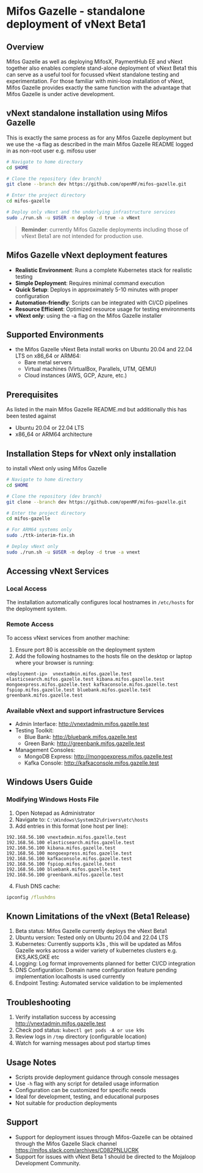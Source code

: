 # Mifos Gazelle - standalone deployment of vNext Beta1

## Overview
 Mifos Gazelle as well as deploying MifosX, PaymentHub EE and vNext together also enables complete stand-alone deployment of vNext Beta1 this can serve as a useful tool for focussed vNext standalone testing and experimentation. For those familiar with mini-loop installation of vNext, Mifos Gazelle provides exactly the same function with the advantage that Mifos Gazelle is under active development.    

## vNext standalone installation using Mifos Gazelle  
This is exactly the same process as for any Mifos Gazelle deployment but we use the -a flag as described in the main Mifos Gazelle README
logged in as non-root user e.g. mifosu user 
```bash
# Navigate to home directory
cd $HOME

# Clone the repository (dev branch)
git clone --branch dev https://github.com/openMF/mifos-gazelle.git

# Enter the project directory
cd mifos-gazelle

# Deploy only vNext and the underlying infrastructure services 
sudo ./run.sh -u $USER -m deploy -d true -a vNext 
```

> **Reminder**: currently Mifos Gazelle deployments including those of vNext Beta1 are  not intended for production use.

## Mifos Gazelle vNext deployment features
- **Realistic Environment**: Runs a complete Kubernetes stack for realistic testing
- **Simple Deployment**: Requires minimal command execution
- **Quick Setup**: Deploys in approximately 5-10 minutes with proper configuration
- **Automation-friendly**: Scripts can be integrated with CI/CD pipelines
- **Resource Efficient**: Optimized resource usage for testing environments
- **vNext only**: using the -a flag on the Mifos Gazelle installer 

## Supported Environments
- the Mifos Gazelle vNext Beta install works on Ubuntu 20.04 and 22.04 LTS on x86_64 or ARM64:
  - Bare metal servers
  - Virtual machines (VirtualBox, Parallels, UTM, QEMU)
  - Cloud instances (AWS, GCP, Azure, etc.)

## Prerequisites
As listed in the main Mifos Gazelle README.md but additionally this has been tested against 
- Ubuntu 20.04 or 22.04 LTS 
- x86_64 or ARM64 architecture 


## Installation Steps for vNext only installation 
to install vNext only using Mifos Gazelle 
```bash
# Navigate to home directory
cd $HOME

# Clone the repository (dev branch)
git clone --branch dev https://github.com/openMF/mifos-gazelle.git

# Enter the project directory
cd mifos-gazelle

# For ARM64 systems only
sudo ./ttk-interim-fix.sh

# Deploy vNext only 
sudo ./run.sh -u $USER -m deploy -d true -a vnext 
```

## Accessing vNext Services

### Local Access
The installation automatically configures local hostnames in `/etc/hosts` for the deployment system.

### Remote Access
To access vNext services from another machine:

1. Ensure port 80 is accessible on the deployment system
2. Add the following hostnames to the hosts file on the desktop or laptop where your browser is running:

```
<deployment-ip>  vnextadmin.mifos.gazelle.test elasticsearch.mifos.gazelle.test kibana.mifos.gazelle.test mongoexpress.mifos.gazelle.test kafkaconsole.mifos.gazelle.test fspiop.mifos.gazelle.test bluebank.mifos.gazelle.test greenbank.mifos.gazelle.test
```

### Available vNext and support infrastructure Services
- Admin Interface: http://vnextadmin.mifos.gazelle.test 
- Testing Toolkit: 
  - Blue Bank: http://bluebank.mifos.gazelle.test 
  - Green Bank: http://greenbank.mifos.gazelle.test 
- Management Consoles:
  - MongoDB Express: http://mongoexpress.mifos.gazelle.test 
  - Kafka Console: http://kafkaconsole.mifos.gazelle.test 

## Windows Users Guide

### Modifying Windows Hosts File
1. Open Notepad as Administrator
2. Navigate to: `C:\Windows\System32\drivers\etc\hosts`
3. Add entries in this format (one host per line):
```
192.168.56.100 vnextadmin.mifos.gazelle.test 
192.168.56.100 elasticsearch.mifos.gazelle.test 
192.168.56.100 kibana.mifos.gazelle.test 
192.168.56.100 mongoexpress.mifos.gazelle.test 
192.168.56.100 kafkaconsole.mifos.gazelle.test 
192.168.56.100 fspiop.mifos.gazelle.test 
192.168.56.100 bluebank.mifos.gazelle.test 
192.168.56.100 greenbank.mifos.gazelle.test 
```
4. Flush DNS cache:
```cmd
ipconfig /flushdns
```

## Known Limitations of the vNext (Beta1 Release)
1. Beta status: Mifos Gazelle currently deploys the vNext Beta1
2. Ubuntu version: Tested only on Ubuntu 20.04 and 22.04 LTS
3. Kubernetes: Currently supports k3s , this will be updated as Mifos Gazelle works across a wider variety of kubernetes clusters e.g. EKS,AKS,GKE etc 
4. Logging: Log format improvements planned for better CI/CD integration
5. DNS Configuration: Domain name configuration feature pending implementation localhosts is used currently
6. Endpoint Testing: Automated service validation to be implemented

## Troubleshooting
1. Verify installation success by accessing http://vnextadmin.mifos.gazelle.test 
2. Check pod status: `kubectl get pods -A or use k9s`
3. Review logs in `/tmp` directory (configurable location)
4. Watch for warning messages about pod startup times

## Usage Notes
- Scripts provide deployment guidance through console messages
- Use `-h` flag with any script for detailed usage information
- Configuration can be customized for specific needs
- Ideal for development, testing, and educational purposes
- Not suitable for production deployments

## Support
- Support for deployment issues through Mifos-Gazelle can be obtained through the Mifos Gazelle Slack channel https://mifos.slack.com/archives/C082PNLUCRK
- Support for issues with vNext Beta 1 should be directed to the Mojaloop Development Community.